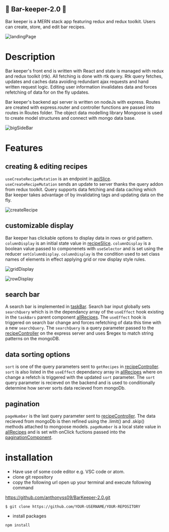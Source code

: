 ## :tropical_drink: Bar-keeper-2.0 :tropical_drink:

Bar keeper is a MERN stack app featuring redux and redux toolkit. Users can create, store, and edit bar recipes.

![landingPage](/client/src/assets/images/landing.jpg)

# Description

Bar keeper's front end is written with React and state is managed with redux and redux toolkit (rtk). All fetching is done with rtk query. Rtk query fetches, updates and caches data avoiding redundant ajax requests and hand written request logic. Editing user information invalidates data and forces refetching of data for on the fly updates.

Bar keeper's backend api server is written on nodeJs with express. Routes are created with express.router and controller functions are passed into routes in Routes folder.
The object data modelling library Mongoose is used to create model structures and connect with mongo data base.

![bigSideBar](/client/src/assets/images/bigSideBar.jpg)

# Features

## creating & editing recipes

`useCreateRecipeMutation` is an endpoint in [apiSlice](/client/src/features/api/apiSlice.js). `useCreateRecipeMutation` sends an update to server thanks the query addon from redux toolkit.
Query supports data fetching and data caching which Bar keeper takes advantage of by invalidating tags and updating data on the fly.

![createRecipe](/client/src/assets/images/createForm.png)

## customizable display

Bar keeper has clickable options to display data in rows or grid pattern. `columnDisplay` is an initial state value in [recipeSlice](/client/src/features/recipes/recipeSlice.js). `columnDisplay` is a boolean value passed to componenets with `useSelector` and is set using the reducer `setColumnDisplay`. `columnDisplay` is the condition used to set class names of elements in effect applying grid or row display style rules.

![gridDisplay](/client/src/assets/images/gridDisplay.png)

![rowDisplay](/client/src/assets/images/rowsDisplay.png)

## search bar

A search bar is implemented in [taskBar](/client/src/components/TaskBar.js). Search bar input globally sets `searchQuery` which is in the dependancy array of the `useEffect` hook existing in the `taskBars` parent component [allRecipes](/client/src/features/recipes/AllRecipes.js). The `useEffect` hook is triggered on search bar change and forces refetching of data this time with a new `searchQuery`. The `searchQuery` is a query parameter passed to the [recipeController](/controllers/recipesController.js) on the express server and uses $regex to match string patterns on the mongoDB.

## data sorting options

`sort` is one of the query parameters sent to `getRecipes` in [recipeController](/controllers/recipesController.js). `sort` is also listed in the `useEffect` dependancy array in [allRecipes](/client/src/features/recipes/AllRecipes.js) where on change a refetch is triggered with the updated `sort` parameter. The `sort` query parameter is recieved on the backend and is used to conditionally determine how server sorts data recieved from mongoDb.

## pagination

`pageNumber` is the last query parameter sent
to [recipeController](/controllers/recipesController.js). The data recieved from mongoDb is then refined using the .limit() and .skip() methods attached to mongoose models. `pageNumber` is a local state value in [allRecipes](/client/src/features/recipes/AllRecipes.js) and is set with onClick fuctions passed into the [paginationComponent](/client/src/components/Pagination.js).

# installation

- Have use of some code editor e.g. VSC code or atom.
- clone git repository
- copy the following url open up your terminal and execute following command

https://github.com/anthonyss09/BarKeeper-2.0.git

`$ git clone https://github.com/YOUR-USERNAME/YOUR-REPOSITORY`

- install packages

`npm install`
